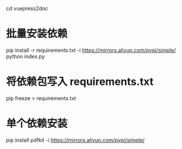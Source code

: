 cd vuepress2doc
# 批量安装依赖
pip install -r requirements.txt -i https://mirrors.aliyun.com/pypi/simple/
python index.py

# 将依赖包写入 requirements.txt
pip freeze > requirements.txt

# 单个依赖安装 
pip install pdfkit -i https://mirrors.aliyun.com/pypi/simple/
